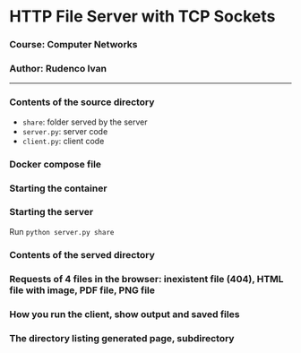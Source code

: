 # HTTP File Server with TCP Sockets

### Course: Computer Networks

### Author: Rudenco Ivan

---

### Contents of the source directory
- `share`: folder served by the server
- `server.py`: server code
- `client.py`: client code

### Docker compose file

### Starting the container

### Starting the server
Run `python server.py share`

### Contents of the served directory

### Requests of 4 files in the browser: inexistent file (404), HTML file with image, PDF file, PNG file

### How you run the client, show output and saved files

### The directory listing generated page, subdirectory

